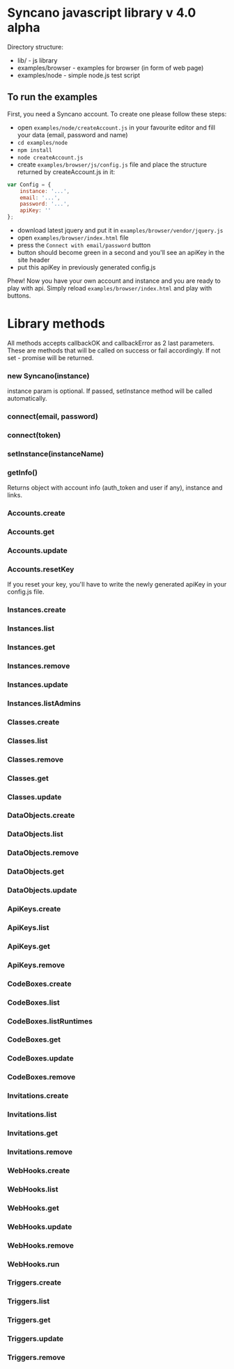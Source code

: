# Syncano javascript library v 4.0 alpha

Directory structure:

* lib/ - js library
* examples/browser - examples for browser (in form of web page)
* examples/node - simple node.js test script

## To run the examples

First, you need a Syncano account.
To create one please follow these steps:

* open `examples/node/createAccount.js` in your favourite editor and fill your data (email, password and name)
* `cd examples/node`
* `npm install`
* `node createAccount.js`
* create `examples/browser/js/config.js` file and place the structure returned by createAccount.js in it:

```javascript
var Config = {
	instance: '...',
	email: '...',
	password: '...',
	apiKey: ''
};
```

* download latest jquery and put it in `examples/browser/vendor/jquery.js`
* open `examples/browser/index.html` file
* press the `Connect with email/password` button
* button should become green in a second and you'll see an apiKey in the site header
* put this apiKey in previously generated config.js

Phew! Now you have your own account and instance and you are ready to play with api. Simply reload `examples/browser/index.html` and play with buttons.


# Library methods

All methods accepts callbackOK and callbackError as 2 last parameters. These are methods that will be called on success or fail accordingly. If not set - promise will be returned.

### new Syncano(instance)

instance param is optional. If passed, setInstance method will be called automatically.

### connect(email, password)
### connect(token)
### setInstance(instanceName)
### getInfo()

Returns object with account info (auth_token and user if any), instance and links.


### Accounts.create
### Accounts.get
### Accounts.update
### Accounts.resetKey

If you reset your key, you'll have to write the newly generated apiKey in your config.js file.

### Instances.create
### Instances.list
### Instances.get
### Instances.remove
### Instances.update
### Instances.listAdmins

### Classes.create
### Classes.list
### Classes.remove
### Classes.get
### Classes.update

### DataObjects.create
### DataObjects.list
### DataObjects.remove
### DataObjects.get
### DataObjects.update

### ApiKeys.create
### ApiKeys.list
### ApiKeys.get
### ApiKeys.remove

### CodeBoxes.create
### CodeBoxes.list
### CodeBoxes.listRuntimes
### CodeBoxes.get
### CodeBoxes.update
### CodeBoxes.remove

### Invitations.create
### Invitations.list
### Invitations.get
### Invitations.remove

### WebHooks.create
### WebHooks.list
### WebHooks.get
### WebHooks.update
### WebHooks.remove
### WebHooks.run

### Triggers.create
### Triggers.list
### Triggers.get
### Triggers.update
### Triggers.remove
